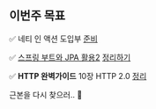 ## 이번주 목표

✅ 네티 인 액션 도입부 [준비](https://github.com/Road-of-CODEr/netty-reactive/commit/8bc4ead528592aa763758a6e69ae80d890dbd769)

✅ [스프링 부트와 JPA 활용2](https://www.inflearn.com/course/%EC%8A%A4%ED%94%84%EB%A7%81%EB%B6%80%ED%8A%B8-JPA-API%EA%B0%9C%EB%B0%9C-%EC%84%B1%EB%8A%A5%EC%B5%9C%EC%A0%81%ED%99%94) [정리하기](select-optimize.md)

✅ **HTTP 완벽가이드** 10장 HTTP 2.0 [정리](https://github.com/Tech-Book-Learning/HTTP-Perfect-Guide/commit/0442c81e66b178114824a6e4116e49fa34d1a5d9)

근본을 다시 찾으러.. 🏃
